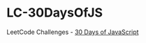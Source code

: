 # LC-30DaysOfJS
LeetCode Challenges - [30 Days of JavaScript](https://leetcode.com/studyplan/30-days-of-javascript/) 
